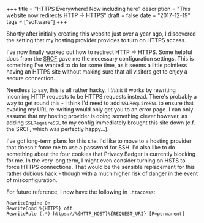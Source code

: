 +++
title = "HTTPS Everywhere! Now including here"
description = "This website now redirects HTTP → HTTPS"
draft = false
date = "2017-12-19"
tags = ["software"]
+++

Shortly after initially creating this website just over a year ago, I discovered the setting that my hosting provider provides to turn on HTTPS access.

I've now finally worked out how to redirect HTTP → HTTPS. Some helpful docs from the [SRCF](https://www.srcf.net/faq/blogging) gave me the necessary configuration settings. This is something I've wanted to do for some time, as it seems a little pointless having an HTTPS site without making sure that all visitors get to enjoy a secure connection.

Needless to say, this is all rather hacky. I _think_ it works by rewriting incoming HTTP requests to be HTTPS requests instead. There's probably a way to get round this - I think I'd need to add `SSLRequireSSL` to ensure that evading my URL re-writing would only get you to an error page. I can only assume that my hosting provider is doing something clever however, as adding `SSLRequireSSL` to my config immediately brought this site down (c.f. the SRCF, which was perfectly happy...).

I've got long-term plans for this site. I'd like to move to a hosting provider that doesn't force me to use a password for SSH. I'd also like to do something about the four cookies that Privacy Badger is currently blocking for me. In the very long term, I might even consider turning on HSTS to force HTTPS connections. That would be the sensible replacement for this rather dubious hack - though with a much higher risk of danger in the event of misconfiguration.

For future reference, I now have the following in `.htaccess`:

```
RewriteEngine On
RewriteCond %{HTTPS} off
RewriteRule (.*) https://%{HTTP_HOST}%{REQUEST_URI} [R=permanent]
```
